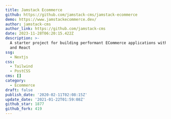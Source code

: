```yaml
---
title: Jamstack Ecommerce
github: https://github.com/jamstack-cms/jamstack-ecommerce
demo: https://www.jamstackecommerce.dev/
author: jamstack-cms
author_link: https://github.com/jamstack-cms
date: 2023-11-28T06:20:15.422Z
description: >-
  A starter project for building performant ECommerce applications with Next.js
  and React
ssg:
  - Nextjs
css:
  - Tailwind
  - PostCSS
cms: []
category:
  - Ecommerce
draft: false
publish_date: '2020-02-11T02:08:15Z'
update_date: '2021-01-22T01:59:08Z'
github_star: 1877
github_fork: 419
---
```

